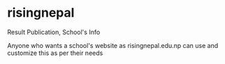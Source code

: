 # risingnepal
Result Publication, School's Info

Anyone who wants a school's website as risingnepal.edu.np can use and customize this as per their needs
